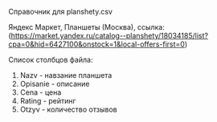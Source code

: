 Справочник для planshety.csv

Яндекс Маркет, Планшеты (Москва), ссылка: (https://market.yandex.ru/catalog--planshety/18034185/list?cpa=0&hid=6427100&onstock=1&local-offers-first=0)

Список столбцов файла:
1. Nazv - навзание планшета
2. Opisanie - описание
3. Cena - цена
4. Rating - рейтинг
5. Otzyv - количество отзывов